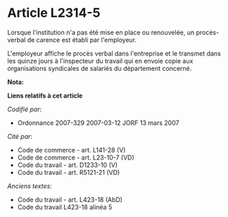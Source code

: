 # Article L2314-5

Lorsque l'institution n'a pas été mise en place ou renouvelée, un procès-verbal de carence est établi par l'employeur.

L'employeur affiche le procès verbal dans l'entreprise et le transmet dans les quinze jours à l'inspecteur du travail qui en
envoie copie aux organisations syndicales de salariés du département concerné.

**Nota:**



**Liens relatifs à cet article**

_Codifié par_:

  - Ordonnance 2007-329 2007-03-12 JORF 13 mars 2007

_Cité par_:

  - Code de commerce - art. L141-28 (V)
  - Code de commerce - art. L23-10-7 (VD)
  - Code du travail - art. D1233-10 (V)
  - Code du travail - art. R5121-21 (VD)

_Anciens textes_:

  - Code du travail - art. L423-18 (AbD)
  - Code du travail L423-18 alinéa 5
